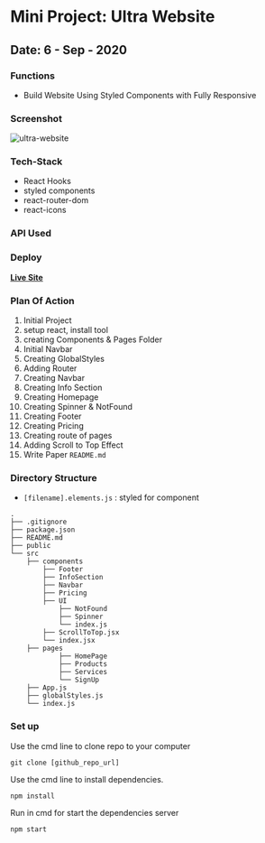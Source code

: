 # Mini Project: Ultra Website

## Date: 6 - Sep - 2020

### Functions

- Build Website Using Styled Components with Fully Responsive

### Screenshot

<img src="https://i.imgur.com/Pgd6iHX.png" alt="ultra-website"/>

### Tech-Stack

- React Hooks
- styled components
- react-router-dom
- react-icons

### API Used

### Deploy

**[Live Site](http://ultra-products.surge.sh/)**

### Plan Of Action

1. Initial Project
2. setup react, install tool
3. creating Components & Pages Folder
4. Initial Navbar
5. Creating GlobalStyles
6. Adding Router
7. Creating Navbar
8. Creating Info Section
9. Creating Homepage
10. Creating Spinner & NotFound
11. Creating Footer
12. Creating Pricing
13. Creating route of pages
14. Adding Scroll to Top Effect
15. Write Paper `README.md`

### Directory Structure

- `[filename].elements.js` : styled for component

```
.
├── .gitignore
├── package.json
├── README.md
├── public
└── src
    ├── components
        ├── Footer
        ├── InfoSection
        ├── Navbar
        ├── Pricing
        ├── UI
            ├── NotFound
            ├── Spinner
            └── index.js
        ├── ScrollToTop.jsx
        └── index.jsx
    ├── pages
            ├── HomePage
            ├── Products
            ├── Services
            └── SignUp
    ├── App.js
    ├── globalStyles.js
    └── index.js
```

### Set up

Use the cmd line to clone repo to your computer

```
git clone [github_repo_url]
```

Use the cmd line to install dependencies.

```
npm install
```

Run in cmd for start the dependencies server

```
npm start
```
